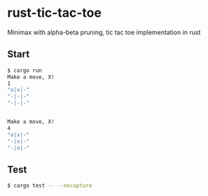 # rust-tic-tac-toe
Minimax with alpha-beta pruning, tic tac toe implementation in rust


## Start

```bash
$ cargo run
Make a move, X!
1
"o|x|-"
"-|-|-"
"-|-|-"


Make a move, X!
4
"o|x|-"
"-|x|-"
"-|o|-"
```

## Test

```bash
$ cargo test -- --nocapture
```
